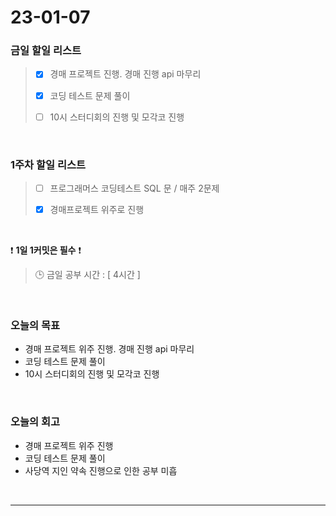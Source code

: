 # 23-01-07
### 금일 할일 리스트
> - [x]  경매 프로젝트 진행. 경매 진행 api 마무리
>
> - [x]  코딩 테스트 문제 풀이
>
> - [ ]  10시 스터디회의 진행 및 모각코 진행

<br/>

### 1주차 할일 리스트  

> - [ ]  프로그래머스 코딩테스트 SQL 문 / 매주 2문제  
>
> - [x]  경매프로젝트 위주로 진행

<br/>

❗ **1일 1커밋은 필수** ❗
> 🕒 금일 공부 시간 : [ 4시간 ]
  
<br/>

### 오늘의 목표
- 경매 프로젝트 위주 진행. 경매 진행 api 마무리
- 코딩 테스트 문제 풀이
- 10시 스터디회의 진행 및 모각코 진행

<br>

### 오늘의 회고
- 경매 프로젝트 위주 진행
- 코딩 테스트 문제 풀이
- 사당역 지인 약속 진행으로 인한 공부 미흡

<br/>

------------  
